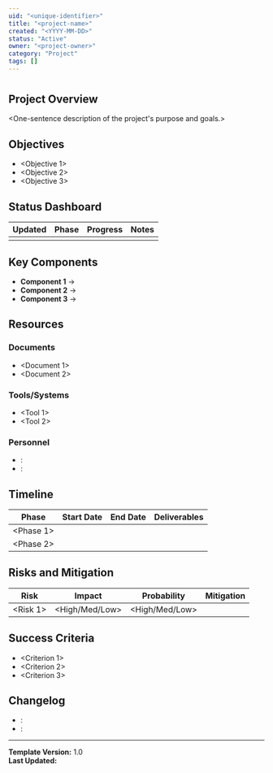 ```yaml
---
uid: "<unique-identifier>"
title: "<project-name>"
created: "<YYYY-MM-DD>"
status: "Active"
owner: "<project-owner>"
category: "Project"
tags: []
---
```


# <Project Name>

## Project Overview
<One-sentence description of the project's purpose and goals.>

## Objectives
- <Objective 1>
- <Objective 2>
- <Objective 3>

## Status Dashboard
| Updated | Phase | Progress | Notes |
|---------|-------|----------|-------|
| <YYYY-MM-DD> | <Phase> | <Percentage> | <Status notes> |

## Key Components
- **Component 1** → <Description>
- **Component 2** → <Description>
- **Component 3** → <Description>

## Resources
### Documents
- <Document 1>
- <Document 2>

### Tools/Systems
- <Tool 1>
- <Tool 2>

### Personnel
- <Role>: <Name>
- <Role>: <Name>

## Timeline
| Phase | Start Date | End Date | Deliverables |
|-------|------------|----------|--------------|
| <Phase 1> | <Date> | <Date> | <Deliverables> |
| <Phase 2> | <Date> | <Date> | <Deliverables> |

## Risks and Mitigation
| Risk | Impact | Probability | Mitigation |
|------|--------|-------------|------------|
| <Risk 1> | <High/Med/Low> | <High/Med/Low> | <Mitigation strategy> |

## Success Criteria
- <Criterion 1>
- <Criterion 2>
- <Criterion 3>

## Changelog
- <YYYY-MM-DD>: <Project initiated>
- <YYYY-MM-DD>: <Major milestone or change>

---
**Template Version:** 1.0  
**Last Updated:** <YYYY-MM-DD>
